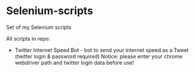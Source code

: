 # Selenium-scripts
Set of my Selenium scripts

All scripts in repo:
- Twitter Internet Speed Bot - bot to send your internet speed as a Tweet (twitter login & password required) Notice: please enter your chrome webdriver path and twitter login data before use!

